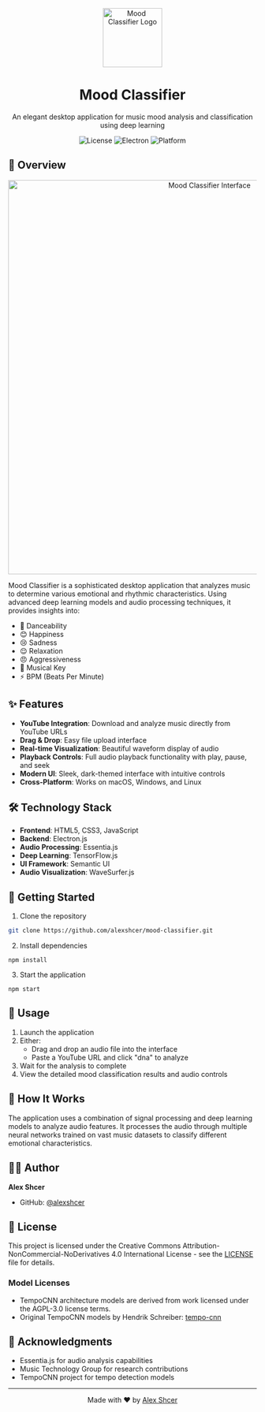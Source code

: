 <div align="center">
  <img src="icon.png" alt="Mood Classifier Logo" width="120"/>
  <h1>Mood Classifier</h1>
  <p>An elegant desktop application for music mood analysis and classification using deep learning</p>
  
  ![License](https://img.shields.io/badge/license-CC--BY--NC--ND%204.0-blue)
  ![Electron](https://img.shields.io/badge/Electron-25.3.0-47848F)
  ![Platform](https://img.shields.io/badge/platform-macOS%20%7C%20Windows%20%7C%20Linux-lightgrey)
</div>

## 🎵 Overview

<div align="center">
  <img src="https://raw.githubusercontent.com/alexshcer/mood-classifier/refs/heads/main/Screenshot%202024-11-14%20at%207.06.17%E2%80%AFAM.png" alt="Mood Classifier Interface" width="800"/>
</div>

Mood Classifier is a sophisticated desktop application that analyzes music to determine various emotional and rhythmic characteristics. Using advanced deep learning models and audio processing techniques, it provides insights into:

- 💃 Danceability
- 😊 Happiness
- 😢 Sadness
- 😌 Relaxation
- 😠 Aggressiveness
- 🎼 Musical Key
- ⚡ BPM (Beats Per Minute)

## ✨ Features

- **YouTube Integration**: Download and analyze music directly from YouTube URLs
- **Drag & Drop**: Easy file upload interface
- **Real-time Visualization**: Beautiful waveform display of audio
- **Playback Controls**: Full audio playback functionality with play, pause, and seek
- **Modern UI**: Sleek, dark-themed interface with intuitive controls
- **Cross-Platform**: Works on macOS, Windows, and Linux

## 🛠 Technology Stack

- **Frontend**: HTML5, CSS3, JavaScript
- **Backend**: Electron.js
- **Audio Processing**: Essentia.js
- **Deep Learning**: TensorFlow.js
- **UI Framework**: Semantic UI
- **Audio Visualization**: WaveSurfer.js

## 🚀 Getting Started

1. Clone the repository

```bash
git clone https://github.com/alexshcer/mood-classifier.git
```
2. Install dependencies
```
npm install
```
3. Start the application
```
npm start
```
## 🎯 Usage

1. Launch the application
2. Either:
   - Drag and drop an audio file into the interface
   - Paste a YouTube URL and click "dna" to analyze
3. Wait for the analysis to complete
4. View the detailed mood classification results and audio controls

## 🧠 How It Works

The application uses a combination of signal processing and deep learning models to analyze audio features. It processes the audio through multiple neural networks trained on vast music datasets to classify different emotional characteristics.

## 👨‍💻 Author

**Alex Shcer**
- GitHub: [@alexshcer](https://github.com/alexshcer)

## 📄 License

This project is licensed under the Creative Commons Attribution-NonCommercial-NoDerivatives 4.0 International License - see the [LICENSE](LICENSE) file for details.

### Model Licenses
- TempoCNN architecture models are derived from work licensed under the AGPL-3.0 license terms.
- Original TempoCNN models by Hendrik Schreiber: [tempo-cnn](https://github.com/hendriks73/tempo-cnn)

## 🙏 Acknowledgments

- Essentia.js for audio analysis capabilities
- Music Technology Group for research contributions
- TempoCNN project for tempo detection models

---

<div align="center">
  Made with ❤️ by <a href="https://github.com/alexshcer">Alex Shcer</a>
</div>

